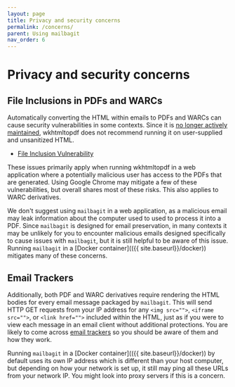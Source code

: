 ```yaml
---
layout: page
title: Privacy and security concerns
permalink: /concerns/
parent: Using mailbagit
nav_order: 6
---
```


# Privacy and security concerns

## File Inclusions in PDFs and WARCs

Automatically converting the HTML within emails to PDFs and WARCs can cause security vulnerabilities in some contexts. Since it is [no longer actively maintained](https://wkhtmltopdf.org/status.html), wkhtmltopdf does not recommend running it on user-supplied and unsanitized HTML.

* [File Inclusion Vulnerability](https://www.virtuesecurity.com/kb/wkhtmltopdf-file-inclusion-vulnerability-2/)

These issues primarily apply when running wkhtmltopdf in a web application where a potentially malicious user has access to the PDFs that are generated. Using Google Chrome may mitigate a few of these vulnerabilities, but overall shares most of these risks. This also applies to WARC derivatives.

We don't suggest using `mailbagit` in a web application, as a malicious email may leak information about the computer used to used to process it into a PDF. Since `mailbagit` is designed for email preservation, in many contexts it may be unlikely for you to encounter malicious emails designed specifically to cause issues with `mailbagit`, but it is still helpful to be aware of this issue. Running `mailbagit` in a [Docker container](({{ site.baseurl}}/docker)) mitigates many of these concerns.

## Email Trackers

Additionally, both PDF and WARC derivatives require rendering the HTML bodies for every email message packaged by `mailbagit`. This will send HTTP GET requests from your IP address for any `<img src="">`, `<iframe src="">`, or `<link href="">` included within the HTML, just as if you were to view each message in an email client without additional protections. You are likely to come across [email trackers](https://www.nutshell.com/blog/email-tracking-pixels-101-how-do-tracking-pixels-work) so you should be aware of them and how they work.

Running `mailbagit` in a [Docker container](({{ site.baseurl}}/docker)) by default uses its own IP address which is different than your host computer, but depending on how your network is set up, it still may ping all these URLs from your network IP. You might look into proxy servers if this is a concern.